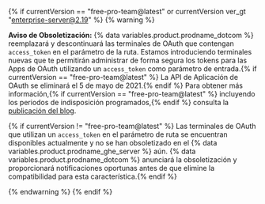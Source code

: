 {% if currentVersion == "free-pro-team@latest" or currentVersion ver_gt "enterprise-server@2.19" %}
{% warning %}

**Aviso de Obsoletización:** {% data variables.product.prodname_dotcom %} reemplazará y descontinuará las terminales de OAuth que contengan `access_token` en el parámetro de la ruta. Estamos introduciendo terminales nuevas que te permitirán administrar de forma segura los tokens para las Apps de OAuth utilizando un `access_token` como parámetro de entrada.{% if currentVersion == "free-pro-team@latest" %} La API de Aplicación de OAuth se eliminará el 5 de mayo de 2021.{% endif %} Para obtener más información,{% if currentVersion == "free-pro-team@latest" %} incluyendo los periodos de indisposición programados,{% endif %} consulta la [publicación del blog](https://developer.github.com/changes/2020-02-14-deprecating-oauth-app-endpoint/).

{% if currentVersion != "free-pro-team@latest" %} Las terminales de OAuth que utilizan un `access_token` en el parámetro de ruta se encuentran disponibles actualmente y no se han obsoletizado en el {% data variables.product.prodname_ghe_server %} aún. {% data variables.product.prodname_dotcom %} anunciará la obsoletización y proporcionará notificaciones oportunas antes de que elimine la compatibilidad para esta característica.{% endif %}

{% endwarning %}
{% endif %}
